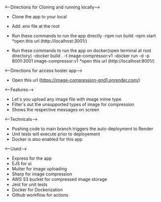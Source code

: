 <--Directions for Cloning and running locally-->

- Clone the app to your local

- Add .env file at the root

- Run these commands to run the app directly
  -npm run build
  -npm start
  \*open this url (http://localhost:3001/)

- Run these commands to run the app on docker(open terminal at root directory)
  -docker build . -t image-compressor:v1
  -docker run -d -p 8001:3001 image-compressor:v1
  \*open this url (http://localhost:8001/)

<--Directions for access hoster app-->

- Open this url (https://image-compression-gnd1.onrender.com/)

<--Features-->

- Let's you upload any image file with image mime type
- Filter's out the unsupported types of image for compression
- Shows the respective messages on screen

<--Technicals-->

- Pushing code to main branch triggers the auto-deployment to Render
- Unit tests will execute prior to deployement
- Docker is also enabled for this app

<--Used-->

- Express for the app
- EJS for ui
- Multer for image uploading
- Sharp for image compression
- AWS S3 bucket for compressed image storage
- Jest for unit tests
- Docker for Dockerization
- Github workflow for actions
